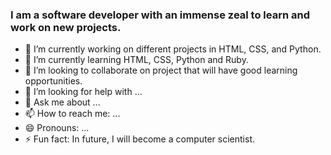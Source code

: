 ### I am a software developer with an immense zeal to learn and work on new projects. 

- 🔭 I’m currently working on different projects in HTML, CSS, and Python.
- 🌱 I’m currently learning HTML, CSS, Python and Ruby. 
- 👯 I’m looking to collaborate on project that will have good learning opportunities. 
- 🤔 I’m looking for help with ...
- 💬 Ask me about ...
- 📫 How to reach me: ...
- 😄 Pronouns: ...
- ⚡ Fun fact: In future, I will become a computer scientist.
